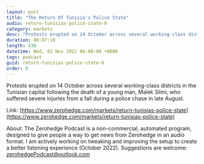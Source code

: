 ```yaml
---
layout: post
title: "The Return Of Tunisia's Police State"
audio: return-tunisias-police-state-0
category: markets
desc: "Protests erupted on 14 October across several working-class districts in the Tunisian capital following the death of a young man, Malek Slimi, who suffered severe injuries from a fall during a police chase in late August."
duration: 00:07:10
length: 430
datetime: Wed, 02 Nov 2022 06:00:00 +0000
tags: podcast
guid: return-tunisias-police-state-0
order: 0
---
```

Protests erupted on 14 October across several working-class districts in the Tunisian capital following the death of a young man, Malek Slimi, who suffered severe injuries from a fall during a police chase in late August.

Link: [https://www.zerohedge.com/markets/return-tunisias-police-state](https://www.zerohedge.com/markets/return-tunisias-police-state)

About: The Zerohedge Podcast is a non-commercial, automated program, designed to give people a way to get news from Zerohedge in an audio format.  I am actively working on tweaking and improving the setup to create a better listening experience (October 2022).  Suggestions are welcome: [zerohedgePodcast@outlook.com](mailto:zerohedgePodcast@outlook.com)
